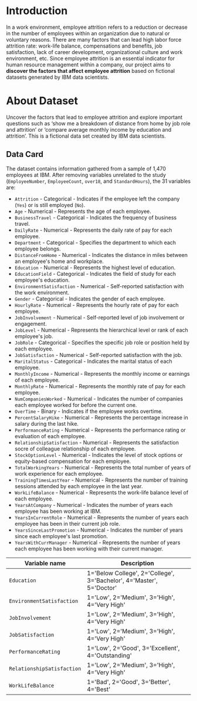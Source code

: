 # Introduction
In a work environment, employee attrition refers to a reduction or decrease in the number of employees within an organization due to natural or voluntary reasons. There are many factors that can lead high labor force attrition rate: work-life balance, compensations and benefits, job satisfaction, lack of career development, organizational culture and work environment, etc. Since employee attrition is an essential indicator for human resource management within a company, our project aims to **discover the factors that affect employee attrition** based on fictional datasets generated by IBM data scientists.

# About Dataset

Uncover the factors that lead to employee attrition and explore important questions such as ‘show me a breakdown of distance from home by job role and attrition’ or ‘compare average monthly income by education and attrition’. This is a fictional data set created by IBM data scientists.

## Data Card

<p>The dataset contains information gathered from a sample of 1,470 employees at IBM. After removing variables unrelated to the study (<code>EmployeeNumber</code>, <code>EmployeeCount</code>, <code>over18</code>, and <code>StandardHours</code>), the 31 variables are:</p>
<ul>
<li><code>Attrition</code> - Categorical - Indicates if the employee left the company (<code>Yes</code>) or is still employed (<code>No</code>).</li>
<li><code>Age</code> - Numerical - Represents the age of each employee.</li>
<li><code>BusinessTravel</code> - Categorical - Indicates the frequency of business travel.</li>
<li><code>DailyRate</code> - Numerical - Represents the daily rate of pay for each employee.</li>
<li><code>Department</code> - Categorical - Specifies the department to which each employee belongs.</li>
<li><code>DistanceFromHome</code> - Numerical - Indicates the distance in miles between an employee's home and workplace.</li>
<li><code>Education</code> - Numerical - Represents the highest level of education.</li>
<li><code>EducationField</code> - Categorical - Indicates the field of study for each employee's education.</li>
<li><code>EnvironmentSatisfaction</code> - Numerical - Self-reported satisfaction with the work environment.</li>
<li><code>Gender</code> - Categorical - Indicates the gender of each employee.</li>
<li><code>HourlyRate</code> - Numerical - Represents the hourly rate of pay for each employee.</li>
<li><code>JobInvolvement</code> - Numerical - Self-reported level of job involvement or engagement.</li>
<li><code>JobLevel</code> - Numerical - Represents the hierarchical level or rank of each employee's job.</li>
<li><code>JobRole</code> - Categorical - Specifies the specific job role or position held by each employee.</li>
<li><code>JobSatisfaction</code> - Numerical - Self-reported satisfaction with the job.</li>
<li><code>MaritalStatus</code> - Categorical - Indicates the marital status of each employee.</li>
<li><code>MonthlyIncome</code> - Numerical - Represents the monthly income or earnings of each employee.</li>
<li><code>MonthlyRate</code> - Numerical - Represents the monthly rate of pay for each employee.</li>
<li><code>NumCompaniesWorked</code> - Numerical - Indicates the number of companies each employee worked for before the current one.</li>
<li><code>OverTime</code> - Binary - Indicates if the employee works overtime.</li>
<li><code>PercentSalaryHike</code> - Numerical - Represents the percentage increase in salary during the last hike.</li>
<li><code>PerformanceRating</code> - Numerical - Represents the performance rating or evaluation of each employee.</li>
<li><code>RelationshipSatisfaction</code> - Numerical - Represents the satisfaction socre of colleague relationship of each employee.</li>
<li><code>StockOptionLevel</code> - Numerical - Indicates the level of stock options or equity-based compensation for each employee.</li>
<li><code>TotalWorkingYears</code> - Numerical - Represents the total number of years of work experience for each employee.</li>
<li><code>TrainingTimesLastYear</code> - Numerical - Represents the number of training sessions attended by each employee in the last year.</li>
<li><code>WorkLifeBalance</code> - Numerical - Represents the work-life balance level of each employee.</li>
<li><code>YearsAtCompany</code> - Numerical - Indicates the number of years each employee has been working at IBM.</li>
<li><code>YearsInCurrentRole</code> - Numerical - Represents the number of years each employee has been in their current job role.</li>
<li><code>YearsSinceLastPromotion</code> - Numerical - Indicates the number of years since each employee's last promotion.</li>
<li><code>YearsWithCurrManager</code> - Numerical - Represents the number of years each employee has been working with their current manager.</li>
</ul>

| Variable name             | Description                                                                |
|---------------------------|----------------------------------------------------------------------------|
| `Education`               |1='Below College', 2='College', 3='Bachelor', 4='Master', 5='Doctor'        |
| `EnvironmentSatisfaction` |1='Low', 2='Medium', 3='High', 4='Very High'                                |
| `JobInvolvement`          |1='Low', 2='Medium', 3='High', 4='Very High'                                |
| `JobSatisfaction`         |1='Low', 2='Medium', 3='High', 4='Very High'                                |
| `PerformanceRating`       |1='Low', 2='Good', 3='Excellent', 4='Outstanding'                           |
| `RelationshipSatisfaction`|1='Low', 2='Medium', 3='High', 4='Very High'                                |
| `WorkLifeBalance`         |1='Bad', 2='Good', 3='Better', 4='Best'                                     |
